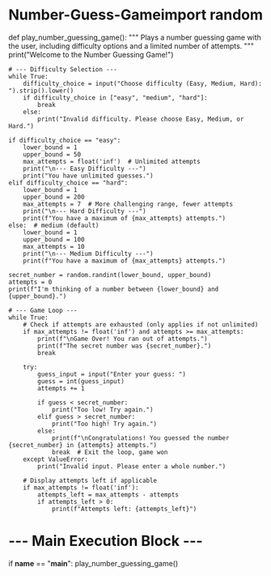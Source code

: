 # Number-Guess-Gameimport random

def play_number_guessing_game():
    """
    Plays a number guessing game with the user, including difficulty options
    and a limited number of attempts.
    """
    print("Welcome to the Number Guessing Game!")

    # --- Difficulty Selection ---
    while True:
        difficulty_choice = input("Choose difficulty (Easy, Medium, Hard): ").strip().lower()
        if difficulty_choice in ["easy", "medium", "hard"]:
            break
        else:
            print("Invalid difficulty. Please choose Easy, Medium, or Hard.")

    if difficulty_choice == "easy":
        lower_bound = 1
        upper_bound = 50
        max_attempts = float('inf')  # Unlimited attempts
        print("\n--- Easy Difficulty ---")
        print("You have unlimited guesses.")
    elif difficulty_choice == "hard":
        lower_bound = 1
        upper_bound = 200
        max_attempts = 7  # More challenging range, fewer attempts
        print("\n--- Hard Difficulty ---")
        print(f"You have a maximum of {max_attempts} attempts.")
    else:  # medium (default)
        lower_bound = 1
        upper_bound = 100
        max_attempts = 10
        print("\n--- Medium Difficulty ---")
        print(f"You have a maximum of {max_attempts} attempts.")

    secret_number = random.randint(lower_bound, upper_bound)
    attempts = 0
    print(f"I'm thinking of a number between {lower_bound} and {upper_bound}.")

    # --- Game Loop ---
    while True:
        # Check if attempts are exhausted (only applies if not unlimited)
        if max_attempts != float('inf') and attempts >= max_attempts:
            print(f"\nGame Over! You ran out of attempts.")
            print(f"The secret number was {secret_number}.")
            break

        try:
            guess_input = input("Enter your guess: ")
            guess = int(guess_input)
            attempts += 1

            if guess < secret_number:
                print("Too low! Try again.")
            elif guess > secret_number:
                print("Too high! Try again.")
            else:
                print(f"\nCongratulations! You guessed the number {secret_number} in {attempts} attempts.")
                break  # Exit the loop, game won
        except ValueError:
            print("Invalid input. Please enter a whole number.")

        # Display attempts left if applicable
        if max_attempts != float('inf'):
            attempts_left = max_attempts - attempts
            if attempts_left > 0:
                print(f"Attempts left: {attempts_left}")

# --- Main Execution Block ---
if __name__ == "__main__":
    play_number_guessing_game()
